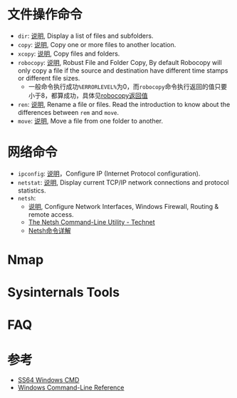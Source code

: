 # 文件操作命令

- `dir`: [说明](http://ss64.com/nt/copy.html), Display a list of files and subfolders.
- `copy`: [说明](http://ss64.com/nt/copy.html), Copy one or more files to another location.
- `xcopy`: [说明](http://ss64.com/nt/xcopy.html), Copy files and folders.
- `robocopy`: [说明](http://ss64.com/nt/robocopy.html), Robust File and Folder Copy, By default Robocopy will only copy a file if the source and destination have different time stamps or different file sizes.
    - 一般命令执行成功`%ERRORLEVEL%`为0，而`robocopy`命令执行返回的值只要小于8，都算成功，具体见[robocopy返回值](http://blog.csdn.net/kapuliyuehan/article/details/6738025)
- `ren`: [说明](http://ss64.com/nt/ren.html), Rename a file or files. Read the introduction to know about the differences between `rem` and `move`.
- `move`: [说明](http://ss64.com/nt/move.html), Move a file from one folder to another.

# 网络命令

- `ipconfig`: [说明](http://ss64.com/nt/ipconfig.html)，Configure IP (Internet Protocol configuration).
- `netstat`: [说明](http://ss64.com/nt/netstat.html), Display current TCP/IP network connections and protocol statistics.
- `netsh`:
    - [说明](http://ss64.com/nt/netsh.html), Configure Network Interfaces, Windows Firewall, Routing & remote access.
    - [The Netsh Command-Line Utility - Technet](https://technet.microsoft.com/en-us/library/cc785383%28v=ws.10%29.aspx)
    - [Netsh命令详解](http://www.hackbase.com/tech/2011-02-15/62612.html)

# Nmap


# Sysinternals Tools


# FAQ



# 参考

- [SS64 Windows CMD](http://ss64.com/nt/)
- [Windows Command-Line Reference](https://technet.microsoft.com/en-us/library/cc754340.aspx)
